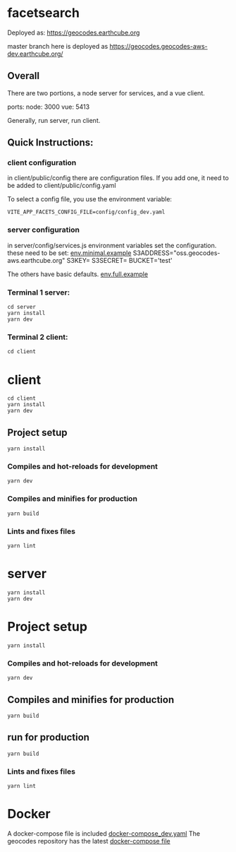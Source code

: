# facetsearch

Deployed as: https://geocodes.earthcube.org

master branch here  is deployed as https://geocodes.geocodes-aws-dev.earthcube.org/

## Overall
There are two portions, a node server for services, and a vue client.

ports:
node: 3000
vue: 5413

Generally,
run server,
run client.


## Quick Instructions:
### client configuration
in client/public/config there are configuration files. If you add one, it need to be added to client/public/config.yaml

To select a config file, you use the environment variable:

`VITE_APP_FACETS_CONFIG_FILE=config/config_dev.yaml`

### server configuration
in server/config/services.js environment variables set the configuration.
these need to be set: [env.minimal.example](server/env.minimal.example)
S3ADDRESS="oss.geocodes-aws.earthcube.org"
S3KEY=
S3SECRET=
BUCKET='test'

The others have basic defaults. [env.full.example](server/env.full.example)

### Terminal 1 server:
```
cd server
yarn install
yarn dev 
```
### Terminal 2 client:
```
cd client
```

# client
```
cd client
yarn install
yarn dev
```

## Project setup
```
yarn install
```

### Compiles and hot-reloads for development
```
yarn dev
```

### Compiles and minifies for production
```
yarn build
```

### Lints and fixes files
```
yarn lint
```



# server
```cd server
yarn install
yarn dev
```
# Project setup
```
yarn install
```

### Compiles and hot-reloads for development
```
yarn dev
```

## Compiles and minifies for production
```
yarn build
```
## run for production
```
yarn build
```

### Lints and fixes files
```
yarn lint
```

# Docker
A docker-compose file is included [docker-compose_dev.yaml](docker/docker-compose_dev.yaml)
The geocodes repository has the latest  [docker-compose file](https://github.com/earthcube/geocodes/blob/main/deployment/geocodes-compose-local.yaml)
